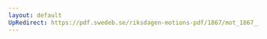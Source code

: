 ```yaml
---
layout: default
UpRedirect: https://pdf.swedeb.se/riksdagen-motions-pdf/1867/mot_1867__ak__00067/mot_1867__ak__00067_001.pdf
---
```

